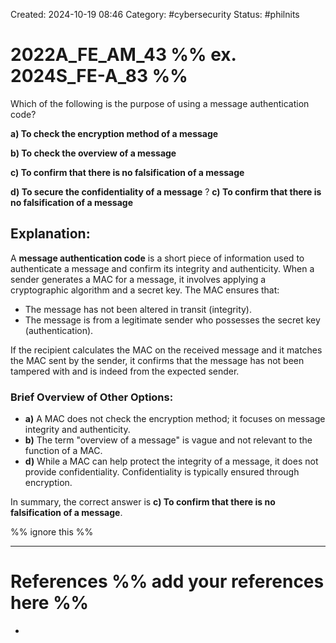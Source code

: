 Created: 2024-10-19 08:46
Category: #cybersecurity
Status: #philnits


# 2022A_FE_AM_43 %% ex. 2024S_FE-A_83 %%

Which of the following is the purpose of using a message authentication code?

**a) To check the encryption method of a message**

**b) To check the overview of a message**

**c) To confirm that there is no falsification of a message**

**d) To secure the confidentiality of a message**
?
**c) To confirm that there is no falsification of a message**

## **Explanation:**

A **message authentication code** is a short piece of information used to authenticate a message and confirm its integrity and authenticity. When a sender generates a MAC for a message, it involves applying a cryptographic algorithm and a secret key. The MAC ensures that:

- The message has not been altered in transit (integrity).
- The message is from a legitimate sender who possesses the secret key (authentication).

If the recipient calculates the MAC on the received message and it matches the MAC sent by the sender, it confirms that the message has not been tampered with and is indeed from the expected sender.

### Brief Overview of Other Options:

- **a)** A MAC does not check the encryption method; it focuses on message integrity and authenticity.
- **b)** The term "overview of a message" is vague and not relevant to the function of a MAC.
- **d)** While a MAC can help protect the integrity of a message, it does not provide confidentiality. Confidentiality is typically ensured through encryption.

In summary, the correct answer is **c) To confirm that there is no falsification of a message**.






%% ignore this %%
<!--SR:!2025-05-11,60,310-->
---









# References %% add your references here %%
- 